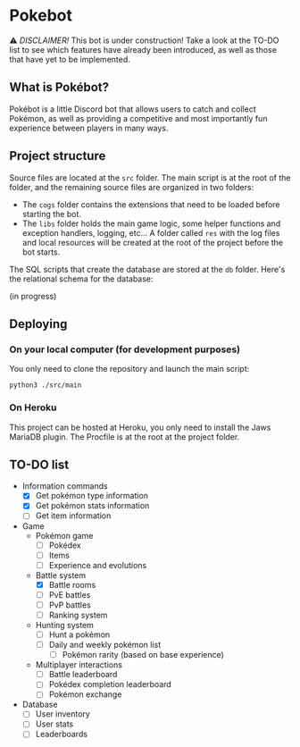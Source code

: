 # Pokebot

⚠ *DISCLAIMER!* This bot is under construction! Take a look at the TO-DO list to see which features have already been introduced, as well as those that have yet to be implemented.

## What is Pokébot?
Pokébot is a little Discord bot that allows users to catch and collect Pokémon, as well as providing a competitive and most importantly fun experience between players in many ways. 

## Project structure

Source files are located at the `src` folder. The main script is at the root of the folder, and the remaining source files are organized in two folders:
- The `cogs` folder contains the extensions that need to be loaded before starting the bot.
- The `libs` folder holds the main game logic, some helper functions and exception handlers, logging, etc...
A folder called `res` with the log files and local resources will be created at the root of the project before the bot starts.

The SQL scripts that create the database are stored at the `db` folder. Here's the relational schema for the database:

(in progress)

## Deploying

### On your local computer (for development purposes)
You only need to clone the repository and launch the main script:
```
python3 ./src/main
```

### On Heroku
This project can be hosted at Heroku, you only need to install the Jaws MariaDB plugin. The Procfile is at the root at the project folder.

## TO-DO list
- Information commands
  - [x] Get pokémon type information
  - [x] Get pokémon stats information
  - [ ] Get item information
- Game
  - Pokémon game
    - [ ] Pokédex
    - [ ] Items
    - [ ] Experience and evolutions
  - Battle system
    - [x] Battle rooms
    - [ ] PvE battles
    - [ ] PvP battles
    - [ ] Ranking system
  - Hunting system
    - [ ] Hunt a pokémon
    - [ ] Daily and weekly pokémon list
      - [ ] Pokémon rarity (based on base experience)
  - Multiplayer interactions
    - [ ] Battle leaderboard
    - [ ] Pokédex completion leaderboard
    - [ ] Pokémon exchange
- Database
  - [ ] User inventory
  - [ ] User stats
  - [ ] Leaderboards
